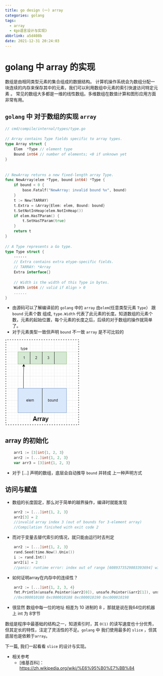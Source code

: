 ```yaml
---
title: go design (一) array
categories: golang
tags:
  - array
  - 《go语言设计与实现》
abbrlink: a5d408b
date: 2021-12-31 20:24:03
---
```


# golang 中 array 的实现

数组是由相同类型元素的集合组成的数据结构。
计算机操作系统会为数组分配一块连续的内存来保存其中的元素，我们可以利用数组中元素的索引快速访问特定元素 。
常见的数组大多都是一维的线性数组。多维数组在数值计算和图形应用方面非常有用。

## `golang` 中 对于数组的实现 `array`

```go
// cmd/compile/internal/types/type.go

// Array contains Type fields specific to array types.
type Array struct {
	Elem  *Type // element type
	Bound int64 // number of elements; <0 if unknown yet
}


// NewArray returns a new fixed-length array Type.
func NewArray(elem *Type, bound int64) *Type {
	if bound < 0 {
		base.Fatalf("NewArray: invalid bound %v", bound)
	}
	t := New(TARRAY)
	t.Extra = &Array{Elem: elem, Bound: bound}
	t.SetNotInHeap(elem.NotInHeap())
	if elem.HasTParam() {
		t.SetHasTParam(true)
	}
	return t
}

// A Type represents a Go type.
type Type struct {
    ······
    // Extra contains extra etype-specific fields.
	// TARRAY: *Array
	Extra interface{}

	// Width is the width of this Type in bytes.
	Width int64 // valid if Align > 0
    ......
}
```

- 由源码可以了解编译前的 `golang` 中的 `array` 由`elem`(任意类型元素 `Type`） 跟 `bound` 元素个数 组成, `type.Width` 代表了此元素的长度。知道数组的元素个数，元素的起始位置，每个元素的长度之后，后续的对于数组的操作就简单了。
- 对于元素类型一致但声明 `bound` 不一致 `array` 是不可比较的

![11](/img/11.png)

## array 的初始化

```go
	arr1 := [3]int{1, 2, 3}
	arr2 := [...]int{1, 2, 3}
	var arr3 = [3]int{1, 2, 3}
```

- 对于 [...] 声明的数组，底层会自动推导 `bound` 并转成 上一种声明方式


## 访问与赋值

- 数组的长度固定，那么对于简单的越界操作，编译时就能发现

```go
    arr2 := [...]int{1, 2, 3}
    arr2[3] = 2
    //invalid array index 3 (out of bounds for 3-element array)
    //Compilation finished with exit code 2
```

- 而对于变量去替代索引的情况，就只能由运行时去判定

```go
    arr2 := [...]int{1, 2, 3}
    rand.Seed(time.Now().Unix())
    i := rand.Int()
    arr2[i] = 2
    //panic: runtime error: index out of range [6089373529803393694] with length 3
```

- 如何证明array在内存中的连续性？

```go
    arr2 := [...]int{1, 2, 3, 4}
    fmt.Println(unsafe.Pointer(&arr2[0]), unsafe.Pointer(&arr2[1]), unsafe.Pointer(&arr2[2]), unsafe.Pointer(&arr2[3]))
    //0xc000010180 0xc000010188 0xc000010190 0xc000010198
```
  - 很显然 数组中每一位的地址 相差为 10 进制的 8 ，那就是说在我64位的机器上 int  为 8字节


  数组是程序中最基础的结构之一，知道索引时，其 `O(1)` 的读写速度也十分优秀，但其定长的特性，注定了灵活性的不足。`golang` 中 我们使用最多的 `slice` ，但其底层也是依赖于`array`。

  下一篇, 我们一起看看 `slice` 的设计与实现。

- 相关参考
	- [维基百科]：https://zh.wikipedia.org/wiki/%E6%95%B0%E7%BB%84
